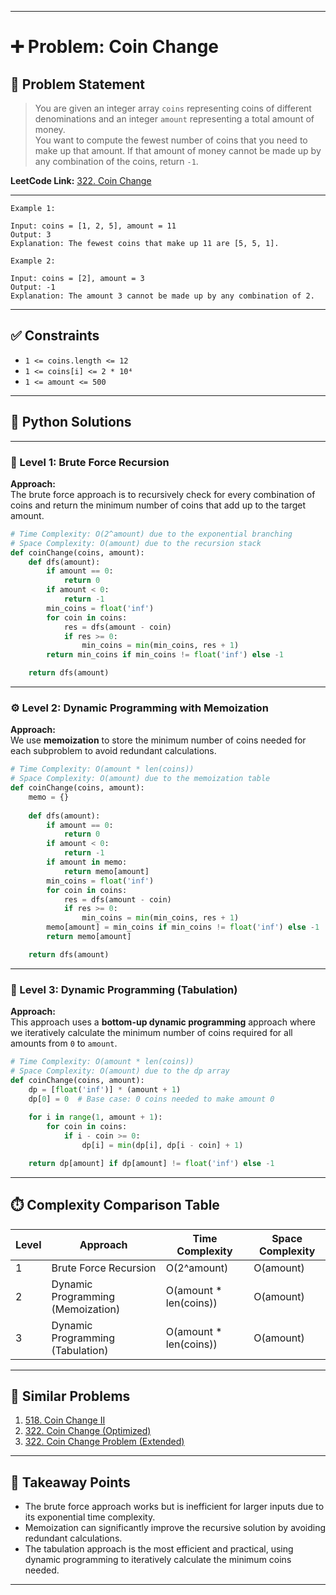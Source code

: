 
---

# ➕ Problem: Coin Change

## 📘 Problem Statement

> You are given an integer array `coins` representing coins of different denominations and an integer `amount` representing a total amount of money.  
> You want to compute the fewest number of coins that you need to make up that amount. If that amount of money cannot be made up by any combination of the coins, return `-1`.

**LeetCode Link:** [322. Coin Change](https://leetcode.com/problems/coin-change/)

---

```
Example 1:

Input: coins = [1, 2, 5], amount = 11
Output: 3
Explanation: The fewest coins that make up 11 are [5, 5, 1].

Example 2:

Input: coins = [2], amount = 3
Output: -1
Explanation: The amount 3 cannot be made up by any combination of 2.
```

---

## ✅ Constraints

- `1 <= coins.length <= 12`
- `1 <= coins[i] <= 2 * 10⁴`
- `1 <= amount <= 500`

---

## 🧠 Python Solutions

---

### 🧪 Level 1: Brute Force Recursion

**Approach:**  
The brute force approach is to recursively check for every combination of coins and return the minimum number of coins that add up to the target amount.

```python
# Time Complexity: O(2^amount) due to the exponential branching
# Space Complexity: O(amount) due to the recursion stack
def coinChange(coins, amount):
    def dfs(amount):
        if amount == 0:
            return 0
        if amount < 0:
            return -1
        min_coins = float('inf')
        for coin in coins:
            res = dfs(amount - coin)
            if res >= 0:
                min_coins = min(min_coins, res + 1)
        return min_coins if min_coins != float('inf') else -1

    return dfs(amount)
```

---

### ⚙️ Level 2: Dynamic Programming with Memoization

**Approach:**  
We use **memoization** to store the minimum number of coins needed for each subproblem to avoid redundant calculations.

```python
# Time Complexity: O(amount * len(coins))
# Space Complexity: O(amount) due to the memoization table
def coinChange(coins, amount):
    memo = {}
    
    def dfs(amount):
        if amount == 0:
            return 0
        if amount < 0:
            return -1
        if amount in memo:
            return memo[amount]
        min_coins = float('inf')
        for coin in coins:
            res = dfs(amount - coin)
            if res >= 0:
                min_coins = min(min_coins, res + 1)
        memo[amount] = min_coins if min_coins != float('inf') else -1
        return memo[amount]

    return dfs(amount)
```

---

### 🚀 Level 3: Dynamic Programming (Tabulation)

**Approach:**  
This approach uses a **bottom-up dynamic programming** approach where we iteratively calculate the minimum number of coins required for all amounts from `0` to `amount`.

```python
# Time Complexity: O(amount * len(coins))
# Space Complexity: O(amount) due to the dp array
def coinChange(coins, amount):
    dp = [float('inf')] * (amount + 1)
    dp[0] = 0  # Base case: 0 coins needed to make amount 0
    
    for i in range(1, amount + 1):
        for coin in coins:
            if i - coin >= 0:
                dp[i] = min(dp[i], dp[i - coin] + 1)

    return dp[amount] if dp[amount] != float('inf') else -1
```

---

## ⏱️ Complexity Comparison Table

| Level | Approach                             | Time Complexity | Space Complexity |
|-------|--------------------------------------|-----------------|------------------|
| 1     | Brute Force Recursion               | O(2^amount)     | O(amount)        |
| 2     | Dynamic Programming (Memoization)    | O(amount * len(coins)) | O(amount)        |
| 3     | Dynamic Programming (Tabulation)     | O(amount * len(coins)) | O(amount)        |

---

## 🔗 Similar Problems

1. [518. Coin Change II](https://leetcode.com/problems/coin-change-ii/)
2. [322. Coin Change (Optimized)](https://leetcode.com/problems/coin-change/)
3. [322. Coin Change Problem (Extended)](https://leetcode.com/problems/coin-change/)

---

## 📌 Takeaway Points

- The brute force approach works but is inefficient for larger inputs due to its exponential time complexity.
- Memoization can significantly improve the recursive solution by avoiding redundant calculations.
- The tabulation approach is the most efficient and practical, using dynamic programming to iteratively calculate the minimum coins needed.

---